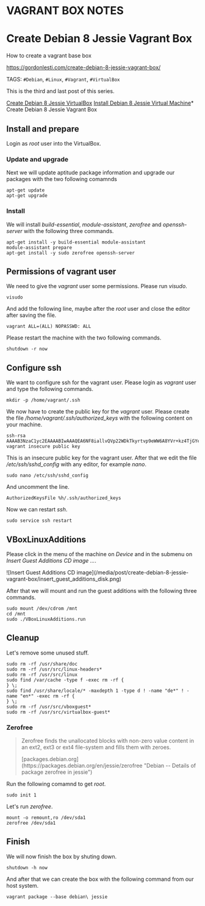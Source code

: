 # VAGRANT BOX NOTES




# Create Debian 8 Jessie Vagrant Box

How to create a vagrant base box

https://gordonlesti.com/create-debian-8-jessie-vagrant-box/

TAGS: `#Debian`, `#Linux`, `#Vagrant`, `#VirtualBox`

This is the third and last post of this series.

[Create Debian 8 Jessie VirtualBox](/create-debian-8-jessie-virtualbox/ "Create Debian 8 Jessie VirtualBox") [Install Debian 8 Jessie Virtual Machine](/install-debian-8-jessie-virtual-machine/ "Install Debian 8 Jessie Virtual Machine")*   Create Debian 8 Jessie Vagrant Box

## Install and prepare

Login as _root_ user into the VirtualBox.

### Update and upgrade

Next we will update aptitude package information and upgrade our packages with the two following comamnds

    apt-get update
    apt-get upgrade

### Install

We will install _build-essential_, _module-assistant_, _zerofree_ and _openssh-server_ with the following three commands.

    apt-get install -y build-essential module-assistant
    module-assistant prepare
    apt-get install -y sudo zerofree openssh-server

## Permissions of vagrant user

We need to give the _vagrant_ user some permissions. Please run _visudo_.

    visudo

And add the following line, maybe after the _root_ user and close the editor after saving the file.

    vagrant ALL=(ALL) NOPASSWD: ALL

Please restart the machine with the two following commands.

    shutdown -r now

## Configure ssh

We want to configure ssh for the vagrant user. Please login as _vagrant_ user and type the following commands.

    mkdir -p /home/vagrant/.ssh

We now have to create the public key for the _vagrant_ user. Please create the file _/home/vagrant/.ssh/authorized_keys_ with the following content on your machine.

    ssh-rsa AAAAB3NzaC1yc2EAAAABIwAAAQEA6NF8iallvQVp22WDkTkyrtvp9eWW6A8YVr+kz4TjGYe7gHzIw+niNltGEFHzD8+v1I2YJ6oXevct1YeS0o9HZyN1Q9qgCgzUFtdOKLv6IedplqoPkcmF0aYet2PkEDo3MlTBckFXPITAMzF8dJSIFo9D8HfdOV0IAdx4O7PtixWKn5y2hMNG0zQPyUecp4pzC6kivAIhyfHilFR61RGL+GPXQ2MWZWFYbAGjyiYJnAmCP3NOTd0jMZEnDkbUvxhMmBYSdETk1rRgm+R4LOzFUGaHqHDLKLX+FIPKcF96hrucXzcWyLbIbEgE98OHlnVYCzRdK8jlqm8tehUc9c9WhQ== vagrant insecure public key

This is an insecure public key for the vagrant user. After that we edit the file _/etc/ssh/sshd_config_ with any editor, for example _nano_.

    sudo nano /etc/ssh/sshd_config

And uncomment the line.

    AuthorizedKeysFile %h/.ssh/authorized_keys

Now we can restart _ssh_.

    sudo service ssh restart

## VBoxLinuxAdditions

<div class="row">

<div class="col-sm-4">

Please click in the menu of the machine on _Device_ and in the submenu on _Insert Guest Additions CD image ..._.

</div>

<div class="col-sm-8">![Insert Guest Additions CD image](/media/post/create-debian-8-jessie-vagrant-box/insert_guest_additions_disk.png)</div>

</div>

After that we will mount and run the guest additions with the following three commands.

    sudo mount /dev/cdrom /mnt
    cd /mnt
    sudo ./VBoxLinuxAdditions.run

## Cleanup

Let's remove some unused stuff.

    sudo rm -rf /usr/share/doc
    sudo rm -rf /usr/src/linux-headers*
    sudo rm -rf /usr/src/linux
    sudo find /var/cache -type f -exec rm -rf {
    } \;
    sudo find /usr/share/locale/* -maxdepth 1 -type d ! -name "de*" ! -name "en*" -exec rm -rf {
    } \;
    sudo rm -rf /usr/src/vboxguest*
    sudo rm -rf /usr/src/virtualbox-guest*

### Zerofree

> Zerofree finds the unallocated blocks with non-zero value content in an ext2, ext3 or ext4 file-system and fills them with zeroes.
>
> <footer>[packages.debian.org](https://packages.debian.org/en/jessie/zerofree "Debian -- Details of package zerofree in jessie")</footer>

Run the following comamnd to get _root_.

    sudo init 1

Let's run _zerofree_.

    mount -o remount,ro /dev/sda1
    zerofree /dev/sda1

## Finish

We will now finish the box by shuting down.

    shutdown -h now

And after that we can create the box with the following command from our host system.

    vagrant package --base debian\ jessie

</div>
